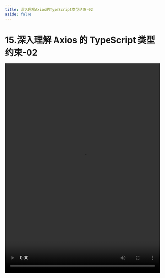 ```yaml
---
title: 深入理解Axios的TypeScript类型约束-02
aside: false
---
```


# 15.深入理解 Axios 的 TypeScript 类型约束-02

<video autoplay src="http://qn.chinavanes.com/interview/typescript-interview/15.深入理解Axios的TypeScript类型约束-02.mp4" controls controlsList="nodownload" width="100%" height="680"/>
